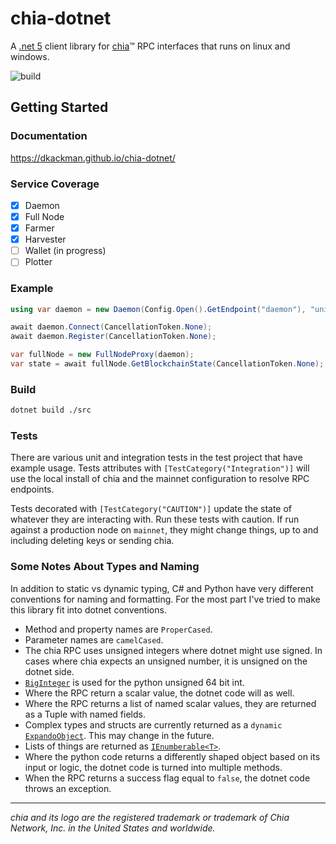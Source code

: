 # chia-dotnet

A [.net 5](https://dotnet.microsoft.com/download/dotnet/5.0) client library for [chia](https://github.com/Chia-Network/chia-blockchain)™ RPC interfaces that runs on linux and windows.

![build](https://github.com/dkackman/chia-dotnet/actions/workflows/dotnet.yml/badge.svg)

## Getting Started

### Documentation

https://dkackman.github.io/chia-dotnet/

### Service Coverage

- [x] Daemon
- [x] Full Node
- [x] Farmer
- [x] Harvester
- [ ] Wallet (in progress)
- [ ] Plotter

### Example

```csharp
using var daemon = new Daemon(Config.Open().GetEndpoint("daemon"), "unit_tests");

await daemon.Connect(CancellationToken.None);
await daemon.Register(CancellationToken.None);

var fullNode = new FullNodeProxy(daemon);
var state = await fullNode.GetBlockchainState(CancellationToken.None);
```

### Build

````bash
dotnet build ./src
````

### Tests

There are various unit and integration tests in the test project that have example usage. Tests attributes with `[TestCategory("Integration")]` will use the local install of chia and the mainnet configuration to resolve RPC endpoints.

Tests decorated with `[TestCategory("CAUTION")]` update the state of whatever they are interacting with. Run these tests with caution. If run against a production node on `mainnet`, they might change things, up to and including deleting keys or sending chia.

### Some Notes About Types and Naming

In addition to static vs dynamic typing, C# and Python have very different conventions for naming and formatting. For the most part I've tried to make this library fit into dotnet conventions.

- Method and property names are `ProperCased`.
- Parameter names are `camelCased`.
- The chia RPC uses unsigned integers where dotnet might use signed. In cases where chia expects an unsigned number, it is unsigned on the dotnet side.
- [`BigInteger`](https://docs.microsoft.com/en-us/dotnet/api/system.numerics.biginteger?view=net-5.0) is used for the python unsigned 64 bit int.
- Where the RPC return a scalar value, the dotnet code will as well.
- Where the RPC returns a list of named scalar values, they are returned as a Tuple with named fields.
- Complex types and structs are currently returned as a `dynamic` [`ExpandoObject`](https://docs.microsoft.com/en-us/dotnet/api/system.dynamic.expandoobject?view=net-5.0). This may change in the future.
- Lists of things are returned as [`IEnumberable<T>`](https://docs.microsoft.com/en-us/dotnet/api/system.collections.generic.ienumerable-1?view=net-5.0).
- Where the python code returns a differently shaped object based on its input or logic, the dotnet code is turned into multiple methods.
- When the RPC returns a success flag equal to `false`, the dotnet code throws an exception.

___

_chia and its logo are the registered trademark or trademark of Chia Network, Inc. in the United States and worldwide._
